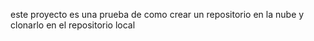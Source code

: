 este proyecto es una prueba de como crear un repositorio en la nube y clonarlo en el repositorio local